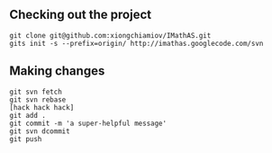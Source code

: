 Checking out the project
------------------------
    git clone git@github.com:xiongchiamiov/IMathAS.git
    gits init -s --prefix=origin/ http://imathas.googlecode.com/svn

Making changes
--------------
    git svn fetch
    git svn rebase
    [hack hack hack]
    git add .
    git commit -m 'a super-helpful message'
    git svn dcommit
    git push
